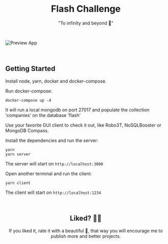 <h1 align="center">
  Flash Challenge
</h1>

<div align="center">
 "To infinity and beyond 🚀"
</div>

&nbsp;

![Preview App](https://i.imgur.com/85nCx36.gif)

&nbsp;

## Getting Started

Install node, yarn, docker and docker-compose.

Run docker-compose:

```shell
docker-compose up -d
```

It will run a local mongodb on port 27017 and populate the collection 'companies' on the database 'flash'

Use your favorite GUI client to check it out, like Robo3T, NoSQLBooster or MongoDB Compass.

Install the dependencies and run the server:

```shell
yarn
yarn server
```

The server will start on `http://localhost:3000`

Open another terminal and run the client:

```shell
yarn client
```

The client will start on `http://localhost:1234`

&nbsp;

<h2 align="center">
 Liked? 🥳🚀
</h2>

<div align="center">
 If you liked it, rate it with a beautiful 🌟, that way you will encourage me to publish more and better projects.
</div>
